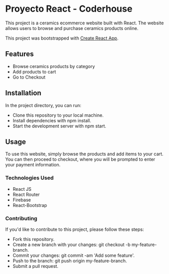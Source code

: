# Proyecto React - Coderhouse 

This project is a ceramics ecommerce website built with React. The website allows users to browse and purchase ceramics products online.

This project was bootstrapped with [Create React App](https://github.com/facebook/create-react-app).

## Features

* Browse ceramics products by category
* Add products to cart 
* Go to Checkout 

## Installation 

In the project directory, you can run:

* Clone this repository to your local machine.
* Install dependencies with npm install.
* Start the development server with npm start. 

## Usage 

To use this website, simply browse the products and add items to your cart. You can then proceed to checkout, where you will be prompted to enter your payment information.

### Technologies Used

* React JS
* React Router
* Firebase 
* React-Bootstrap


### Contributing

If you'd like to contribute to this project, please follow these steps:

* Fork this repository.
* Create a new branch with your changes: git checkout -b my-feature-branch.
* Commit your changes: git commit -am 'Add some feature'.
* Push to the branch: git push origin my-feature-branch.
* Submit a pull request.
